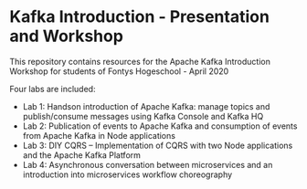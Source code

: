 # Kafka Introduction - Presentation and Workshop
This repository contains resources for the Apache Kafka Introduction Workshop for students of Fontys Hogeschool - April 2020

Four labs are included:
* Lab 1: Handson introduction of Apache Kafka: manage topics and publish/consume messages using Kafka Console and Kafka HQ
* Lab 2: Publication of events to Apache Kafka and consumption of events from Apache Kafka in Node applications
* Lab 3: DIY CQRS – Implementation of CQRS with two Node applications and the Apache Kafka Platform
* Lab 4: Asynchronous conversation between microservices and an introduction into microservices workflow choreography
